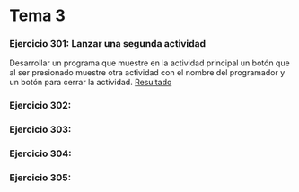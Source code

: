 Tema 3 
======

### Ejercicio 301: Lanzar una segunda actividad
Desarrollar un programa que muestre en la actividad principal un botón que al ser presionado muestre otra actividad con el nombre del
programador y un botón para cerrar la actividad.
[Resultado](https://github.com/franlu/curso_android_uned/blob/master/tema02/img/resultado301.png)

### Ejercicio 302:

### Ejercicio 303:

### Ejercicio 304:

### Ejercicio 305:
